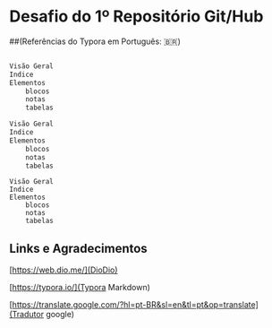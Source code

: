 

# Desafio do 1º Repositório Git/Hub
##(Referências do Typora em Português: :brazil:)

<img Typora-el-mejor-editor-markdown-minilaista>



````bash
Visão Geral
Indice
Elementos 
	blocos 
	notas 
	tabelas
````

````java
Visão Geral
Indice
Elementos 
	blocos 
	notas 
	tabelas
````

````basic
Visão Geral
Indice
Elementos 
	blocos 
	notas 
	tabelas
````






## Links e Agradecimentos

[https://web.dio.me/](DioDio)

[https://typora.io/](Typora Markdown)

[https://translate.google.com/?hl=pt-BR&sl=en&tl=pt&op=translate](Tradutor google)





